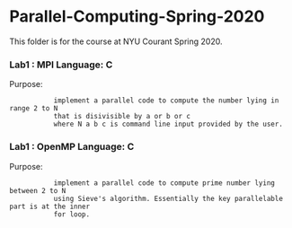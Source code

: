 # Parallel-Computing-Spring-2020

This folder is for the course <Special Topic: Parallel Computing> at NYU Courant Spring 2020.

### Lab1 : MPI Language: C

   Purpose: 
   
               implement a parallel code to compute the number lying in range 2 to N 
               that is disivisible by a or b or c
               where N a b c is command line input provided by the user.

### Lab1 : OpenMP Language: C

   Purpose: 
   
               implement a parallel code to compute prime number lying between 2 to N
               using Sieve's algorithm. Essentially the key parallelable part is at the inner
               for loop.
